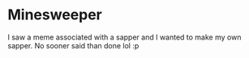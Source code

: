 # Minesweeper
I saw a meme associated with a sapper and I wanted to make my own sapper. No sooner said than done lol :p
